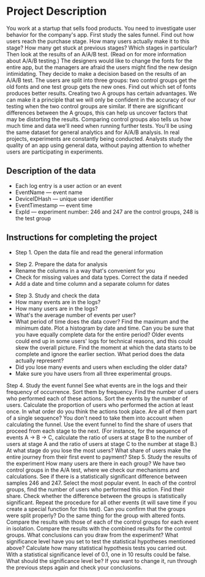<h1>Project Description</h1>
You work at a startup that sells food products. You need to investigate user behavior for the company's app.
First study the sales funnel. Find out how users reach the purchase stage. How many users actually make it to this stage? How many get stuck at previous stages? Which stages in particular?
Then look at the results of an A/A/B test. (Read on for more information about A/A/B testing.) The designers would like to change the fonts for the entire app, but the managers are afraid the users might find the new design intimidating. They decide to make a decision based on the results of an A/A/B test.
The users are split into three groups: two control groups get the old fonts and one test group gets the new ones. Find out which set of fonts produces better results.
Creating two A groups has certain advantages. We can make it a principle that we will only be confident in the accuracy of our testing when the two control groups are similar. If there are significant differences between the A groups, this can help us uncover factors that may be distorting the results. Comparing control groups also tells us how much time and data we'll need when running further tests.
You'll be using the same dataset for general analytics and for A/A/B analysis. In real projects, experiments are constantly being conducted. Analysts study the quality of an app using general data, without paying attention to whether users are participating in experiments.

<h2>Description of the data</h2>
<ul><li>Each log entry is a user action or an event</li>
<li>EventName — event name</li>
<li>DeviceIDHash — unique user identifier</li>
<li>EventTimestamp — event time</li>
<li>ExpId — experiment number: 246 and 247 are the control groups, 248 is the test group</li></ul>

<h2>Instructions for completing the project</h2>
<ul><li>Step 1. Open the data file and read the general information</li></ul>
<ul><li>Step 2. Prepare the data for analysis</li>
<li>Rename the columns in a way that's convenient for you</li>
<li>Check for missing values and data types. Correct the data if needed</li>
<li>Add a date and time column and a separate column for dates</li></ul>
<ul><li>Step 3. Study and check the data</li>
<li>How many events are in the logs?</li>
<li>How many users are in the logs?</li>
<li>What's the average number of events per user?</li>
<li>What period of time does the data cover? Find the maximum and the minimum date. Plot a histogram by date and time. Can you be sure that you have equally complete data for the entire period? Older events could end up in some users' logs for technical reasons, and this could skew the overall picture. Find the moment at which the data starts to be complete and ignore the earlier section. What period does the data actually represent?</li>
<li>Did you lose many events and users when excluding the older data?</li>
<li>Make sure you have users from all three experimental groups.</li></ul>
Step 4. Study the event funnel
See what events are in the logs and their frequency of occurrence. Sort them by frequency.
Find the number of users who performed each of these actions. Sort the events by the number of users. Calculate the proportion of users who performed the action at least once.
In what order do you think the actions took place. Are all of them part of a single sequence? You don't need to take them into account when calculating the funnel.
Use the event funnel to find the share of users that proceed from each stage to the next. (For instance, for the sequence of events A → B → C, calculate the ratio of users at stage B to the number of users at stage A and the ratio of users at stage C to the number at stage B.)
At what stage do you lose the most users?
What share of users make the entire journey from their first event to payment?</li>
Step 5. Study the results of the experiment
How many users are there in each group?
We have two control groups in the A/A test, where we check our mechanisms and calculations. See if there is a statistically significant difference between samples 246 and 247.
Select the most popular event. In each of the control groups, find the number of users who performed this action. Find their share. Check whether the difference between the groups is statistically significant. Repeat the procedure for all other events (it will save time if you create a special function for this test). Can you confirm that the groups were split properly?
Do the same thing for the group with altered fonts. Compare the results with those of each of the control groups for each event in isolation. Compare the results with the combined results for the control groups. What conclusions can you draw from the experiment?
What significance level have you set to test the statistical hypotheses mentioned above? Calculate how many statistical hypothesis tests you carried out. With a statistical significance level of 0.1, one in 10 results could be false. What should the significance level be? If you want to change it, run through the previous steps again and check your conclusions.
